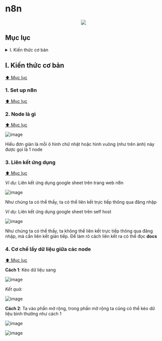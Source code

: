 # n8n

<div align="center">
  <img src="https://github.com/user-attachments/assets/7d454abf-db71-4a5e-bb5d-d478bbf39c89" >
</div>



## Mục lục

<details>
  <summary>I. Kiến thức cơ bản</summary>

- [1. Set up n8n](#1-set-up-n8n)
- [2. Node là gì](#2-node-là-gì)
- [3. Liên kết ứng dụng](#3-liên-kết-ứng-dụng)
</details>

## I. Kiến thức cơ bản
[:arrow_up: Mục lục](#mục-lục)

### 1. Set up n8n
[:arrow_up: Mục lục](#mục-lục)

### 2. Node là gì
[:arrow_up: Mục lục](#mục-lục)

![image](https://github.com/user-attachments/assets/0b5b9521-355e-4a23-8d95-98742c13f587)

Hiểu đơn giản là mỗi ô hình chữ nhật hoặc hình vuông (như trên ảnh) này được gọi là 1 node

### 3. Liên kết ứng dụng
[:arrow_up: Mục lục](#mục-lục)

_Ví dụ:_ Liên kết ứng dụng google sheet trên trang web n8n

![image](https://github.com/user-attachments/assets/f31e0b09-eaff-4705-b2e4-e7c0faa263b1)

Như chúng ta có thể thấy, ta có thể liên kết trực tiếp thông qua đăng nhập

_Ví dụ:_ Liên kết ứng dụng google sheet trên self host

![image](https://github.com/user-attachments/assets/e78f4e29-e02f-42ac-a5fd-58c6e76aef8d)

Như chúng ta có thể thấy, ta không thể liên kết trực tiếp thông qua đăng nhập, mà cần liên kết gián tiếp. Để làm rõ cách liên kết ra có thể đọc **docs**

### 4. Cơ chế lấy dữ liệu giữa các node 
[:arrow_up: Mục lục](#mục-lục)

**Cách 1**: Kéo dữ liệu sang

![image](https://github.com/user-attachments/assets/105e24b6-f016-4de4-9132-a18ac2e37f32)

_Kết quả:_

![image](https://github.com/user-attachments/assets/79d4624d-effb-464b-839e-7224e62e45c3)

**Cách 2**: Ta vào phần mở rộng, trong phần mở rộng ta cũng có thể kéo dữ liệu bình thường như cách 1

![image](https://github.com/user-attachments/assets/69f72b5e-90d0-4544-b04f-2b00150f2f29)

![image](https://github.com/user-attachments/assets/7a15846f-0fd4-482b-a004-d2ba28376822)


